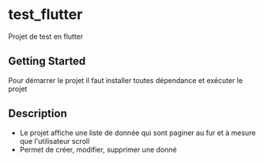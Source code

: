 # test_flutter

Projet de test en flutter 

## Getting Started

Pour démarrer le projet il faut installer toutes dépendance et exécuter le projet


## Description

- Le projet affiche une liste de donnée qui sont paginer au fur et à mesure que l'utilisateur scroll
-  Permet de créer, modifier, supprimer une donné
